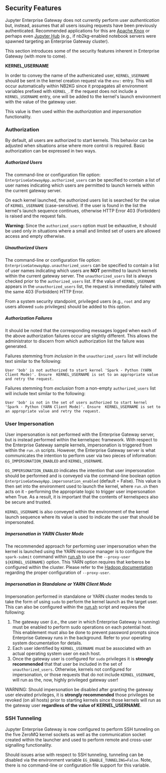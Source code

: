 ## Security Features
Jupyter Enterprise Gateway does not currently perform user _authentication_ but, instead, assumes that all users
issuing requests have been previously authenticated.  Recommended applications for this are 
[Apache Knox](https://knox.apache.org/) or perhaps even [Jupyter Hub](https://jupyterhub.readthedocs.io/en/latest/) 
(e.g., if nb2kg-enabled notebook servers were spawned targeting an Enterprise Gateway cluster).

This section introduces some of the security features inherent in Enterprise Gateway (with more to come).

**KERNEL_USERNAME**

In order to convey the name of the authenicated user, `KERNEL_USERNAME` should be sent in the kernel creation request 
via the `env:` entry.  This will occur automatically within NB2KG since it propagates all environment variables 
prefixed with `KERNEL_`.  If the request does not include a `KERNEL_USERNAME` entry, one will be added to the kernel's
launch environment with the value of the gateway user.

This value is then used within the _authorization_ and _impersonation_ functionality.

### Authorization
By default, all users are authorized to start kernels.  This behavior can be adjusted when situations arise where
more control is required.  Basic authorization can be expressed in two ways.

##### Authorized Users
The command-line or configuration file option: `EnterpriseGatewayApp.authorized_users` can be specified to contain a
list of user names indicating which users are permitted to launch kernels within the current gateway server.  

On each kernel launched, the authorized users list is searched for the value of `KERNEL_USERNAME` (case-sensitive).  If 
the user is found in the list the kernel's launch sequence continues, otherwise HTTP Error 403 (Forbidden) is raised
and the request fails.

**Warning:** Since the `authorized_users` option must be exhaustive, it should be used only in situations where a small 
and limited set of users are allowed access and empty otherwise.
 
##### Unauthorized Users
The command-line or configuration file option: `EnterpriseGatewayApp.unauthorized_users` can be specified to contain a
list of user names indicating which users are **NOT** permitted to launch kernels within the current gateway server. 
The `unauthorized_users` list is always checked prior to the `authorized_users` list.  If the value of `KERNEL_USERNAME`
appears in the `unauthorized_users` list, the request is immediately failed with the same 403 (Forbidden) HTTP Error.

From a system security standpoint, privileged users (e.g., `root` and any users allowed `sudo` privileges) should be
added to this option.

##### Authorization Failures

It should be noted that the corresponding messages logged when each of the above authorization failures occur are 
slightly different.  This allows the administrator to discern from which authorization list the failure was generated.  

Failures stemming from _inclusion_ in the `unauthorized_users` list will include text similar to the following:

`User 'bob' is not authorized to start kernel 'Spark - Python (YARN Client Mode)'. Ensure 
KERNEL_USERNAME is set to an appropriate value and retry the request.`

Failures stemming from _exclusion_ from a non-empty `authorized_users` list will include text similar to the following:

`User 'bob' is not in the set of users authorized to start kernel 'Spark - Python (YARN Client Mode)'. Ensure 
KERNEL_USERNAME is set to an appropriate value and retry the request.`

### User Impersonation

User impersonation is not performed with the Enterprise Gateway server, but is instead performed within the kernelspec
framework.  With respect to the Enterprise Gateway sample kernels, impersonation is triggered from within the `run.sh`
scripts.  However, the Enterprise Gateway server is what communicates the intention to perform user via two pieces of
information: `EG_IMPERSONATION_ENABLED` and `KERNEL_USERNAME`.

`EG_IMPERSONATION_ENABLED` indicates the intention that user impersonation should be performed and is conveyed via
the command-line boolean option `EnterpriseGatewayApp.impersonation_enabled` (default = False).  This value is then
set into the environment used to launch the kernel, where `run.sh` then acts on it - performing the appropriate logic
to trigger user impersonation when True.  As a result, it is important that the contents of kernelspecs also be secure and trusted.

`KERNEL_USERNAME` is also conveyed within the environment of the kernel launch sequence where 
its value is used to indicate the user that should be impersonated.

##### Impersonation in YARN Cluster Mode
The recommended approach for performing user impersonation when the kernel is launched using the YARN resource manager
is to configure the `spark-submit` command within 
[run.sh](https://github.com/jupyter-incubator/enterprise_gateway/blob/master/etc/kernelspecs/spark_python_yarn_cluster/bin/run.sh) to use the `--proxy-user ${KERNEL_USERNAME}` option.  This YARN option 
requires that kerberos be configured within the cluster.  Please refer to the 
[Hadoop documentation](https://hadoop.apache.org/docs/current/hadoop-project-dist/hadoop-common/Superusers.html) 
regarding the proper configuration of `--proxy-user`.

##### Impersonation in Standalone or YARN Client Mode
Impersonation performed in standalone or YARN cluster modes tends to take the form of using `sudo` to perform the 
kernel launch as the target user.  This can also be configured within the 
[run.sh](https://github.com/jupyter-incubator/enterprise_gateway/blob/master/etc/kernelspecs/spark_python_yarn_client/bin/run.sh) script and requires the following:

1. The gateway user (i.e., the user in which Enterprise Gateway is running) must be enabled to perform sudo operations
on each potential host.  This enablement must also be done to prevent password prompts since Enterprise Gateway runs
in the background.  Refer to your operating system documentation for details.
2. Each user identified by `KERNEL_USERNAME` must be associated with an actual operating system user on each host.
3. Once the gateway user is configured for `sudo` privileges it is **strongly recommended** that that user be included
in the set of `unauthorized_users`.  Otherwise, kernels not configured for impersonation, or those requests that do not
include `KERNEL_USERNAME`, will run as the, now, highly privileged gateway user!  

WARNING: Should impersonation be disabled after granting the gateway user elevated privileges, it is 
**strongly recommended** those privileges be revoked (on all hosts) prior to starting kernels since those kernels
will run as the gateway user **regardless of the value of KERNEL_USERNAME**.

### SSH Tunneling

Jupyter Enterprise Gateway is now configured to perform SSH tunneling on the five ZeroMQ kernel sockets as well as the 
communication socket created within the launcher and used to perform remote and cross-user signalling functionality.

Should issues arise with respect to SSH tunneling, tunneling can be disabled via the environment variable 
`EG_ENABLE_TUNNELING=False`.  Note, there is no command-line or configuration file support for this variable.

